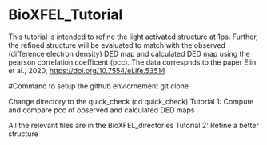 # BioXFEL_Tutorial
This tutorial is intended to refine the light activated structure at 1ps.
Further, the refined structure will be evaluated to match with the observed (difference electron density) DED map and calculated DED map using the pearson correlation coefficent (pcc).
The data correspnds to the paper Elin et al., 2020, https://doi.org/10.7554/eLife.53514

#Command to setup the github enviornement
git clone 

Change directory to the quick_check (cd quick_check)
Tutorial 1: Compute and compare pcc of observed and calculated DED maps

All the relevant files are in the BioXFEL_directories
Tutorial 2: Refine a better structure
